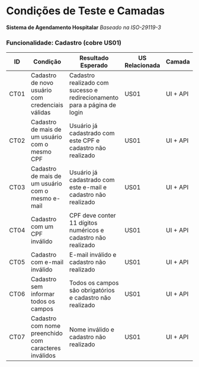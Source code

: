 # Condições de Teste e Camadas
**Sistema de Agendamento Hospitalar**
*Baseado na ISO-29119-3*


### Funcionalidade: Cadastro (cobre US01)

| ID | Condição | Resultado Esperado | US Relacionada | Camada |
|----|----------|-------------------|----------------|---------|
| CT01 | Cadastro de novo usuário com credenciais válidas | Cadastro realizado com sucesso e redirecionamento para a página de login | US01 | UI + API |
| CT02 | Cadastro de mais de um usuário com o mesmo CPF | Usuário já cadastrado com este CPF e cadastro não realizado | US01 | UI + API |
| CT03 | Cadastro de mais de um usuário com o mesmo e-mail | Usuário já cadastrado com este e-mail e cadastro não realizado | US01 | UI + API |
| CT04 | Cadastro com um CPF inválido | CPF deve conter 11 dígitos numéricos e cadastro não realizado | US01 | UI + API |
| CT05 | Cadastro com e-mail inválido | E-mail inválido e cadastro não realizado | US01 | UI + API |
| CT06 | Cadastro sem informar todos os campos | Todos os campos são obrigatórios e cadastro não realizado | US01 | UI + API |
| CT07 | Cadastro com nome preenchido com caracteres inválidos | Nome inválido e cadastro não realizado | US01 | UI + API |
